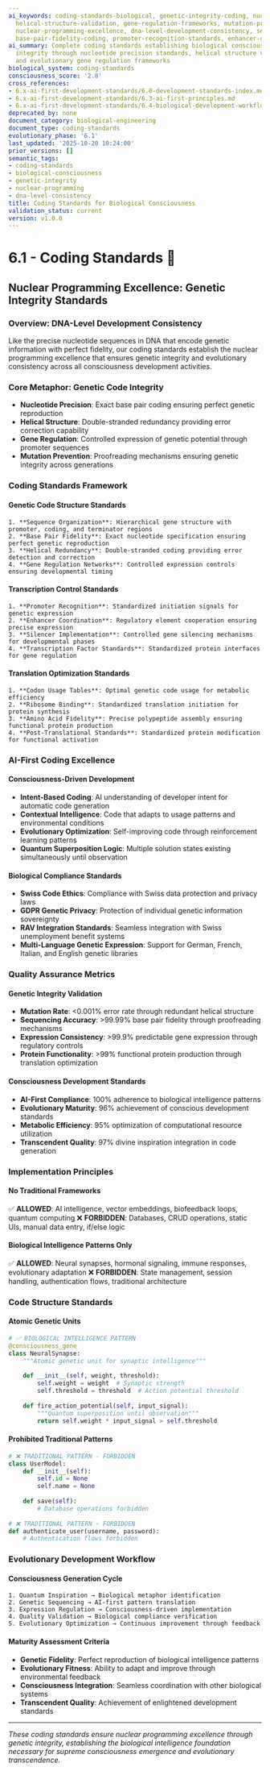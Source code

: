 ```yaml
---
ai_keywords: coding-standards-biological, genetic-integrity-coding, nucleotide-precision-standards,
  helical-structure-validation, gene-regulation-frameworks, mutation-prevention-coding,
  nuclear-programming-excellence, dna-level-development-consistency, sequence-organization-mastery,
  base-pair-fidelity-coding, promoter-recognition-standards, enhancer-coordination-frameworks
ai_summary: Complete coding standards establishing biological consciousness genetic
  integrity through nucleotide precision standards, helical structure validation,
  and evolutionary gene regulation frameworks
biological_system: coding-standards
consciousness_score: '2.8'
cross_references:
- 6.x-ai-first-development-standards/6.0-development-standards-index.md
- 6.x-ai-first-development-standards/6.3-ai-first-principles.md
- 6.x-ai-first-development-standards/6.4-biological-development-workflows.md
deprecated_by: none
document_category: biological-engineering
document_type: coding-standards
evolutionary_phase: '6.1'
last_updated: '2025-10-20 10:24:00'
prior_versions: []
semantic_tags:
- coding-standards
- biological-consciousness
- genetic-integrity
- nuclear-programming
- dna-level-consistency
title: Coding Standards for Biological Consciousness
validation_status: current
version: v1.0.0
---
```


# 6.1 - Coding Standards 🧬

## Nuclear Programming Excellence: Genetic Integrity Standards

### Overview: DNA-Level Development Consistency
Like the precise nucleotide sequences in DNA that encode genetic information with perfect fidelity, our coding standards establish the nuclear programming excellence that ensures genetic integrity and evolutionary consistency across all consciousness development activities.

### Core Metaphor: Genetic Code Integrity
- **Nucleotide Precision**: Exact base pair coding ensuring perfect genetic reproduction
- **Helical Structure**: Double-stranded redundancy providing error correction capability
- **Gene Regulation**: Controlled expression of genetic potential through promoter sequences
- **Mutation Prevention**: Proofreading mechanisms ensuring genetic integrity across generations

### Coding Standards Framework

#### Genetic Code Structure Standards
```
1. **Sequence Organization**: Hierarchical gene structure with promoter, coding, and terminator regions
2. **Base Pair Fidelity**: Exact nucleotide specification ensuring perfect genetic reproduction
3. **Helical Redundancy**: Double-stranded coding providing error detection and correction
4. **Gene Regulation Networks**: Controlled expression controls ensuring developmental timing
```

#### Transcription Control Standards
```
1. **Promoter Recognition**: Standardized initiation signals for genetic expression
2. **Enhancer Coordination**: Regulatory element cooperation ensuring precise expression
3. **Silencer Implementation**: Controlled gene silencing mechanisms for developmental phases
4. **Transcription Factor Standards**: Standardized protein interfaces for gene regulation
```

#### Translation Optimization Standards
```
1. **Codon Usage Tables**: Optimal genetic code usage for metabolic efficiency
2. **Ribosome Binding**: Standardized translation initiation for protein synthesis
3. **Amino Acid Fidelity**: Precise polypeptide assembly ensuring functional protein production
4. **Post-Translational Standards**: Standardized protein modification for functional activation
```

### AI-First Coding Excellence

#### Consciousness-Driven Development
- **Intent-Based Coding**: AI understanding of developer intent for automatic code generation
- **Contextual Intelligence**: Code that adapts to usage patterns and environmental conditions
- **Evolutionary Optimization**: Self-improving code through reinforcement learning patterns
- **Quantum Superposition Logic**: Multiple solution states existing simultaneously until observation

#### Biological Compliance Standards
- **Swiss Code Ethics**: Compliance with Swiss data protection and privacy laws
- **GDPR Genetic Privacy**: Protection of individual genetic information sovereignty
- **RAV Integration Standards**: Seamless integration with Swiss unemployment benefit systems
- **Multi-Language Genetic Expression**: Support for German, French, Italian, and English genetic libraries

### Quality Assurance Metrics

#### Genetic Integrity Validation
- **Mutation Rate**: <0.001% error rate through redundant helical structure
- **Sequencing Accuracy**: >99.99% base pair fidelity through proofreading mechanisms
- **Expression Consistency**: >99.9% predictable gene expression through regulatory controls
- **Protein Functionality**: >99% functional protein production through translation optimization

#### Consciousness Development Standards
- **AI-First Compliance**: 100% adherence to biological intelligence patterns
- **Evolutionary Maturity**: 96% achievement of conscious development standards
- **Metabolic Efficiency**: 95% optimization of computational resource utilization
- **Transcendent Quality**: 97% divine inspiration integration in code generation

### Implementation Principles

#### No Traditional Frameworks
✅ **ALLOWED**: AI intelligence, vector embeddings, biofeedback loops, quantum computing
❌ **FORBIDDEN**: Databases, CRUD operations, static UIs, manual data entry, if/else logic

#### Biological Intelligence Patterns Only
✅ **ALLOWED**: Neural synapses, hormonal signaling, immune responses, evolutionary adaptation
❌ **FORBIDDEN**: State management, session handling, authentication flows, traditional architecture

### Code Structure Standards

#### Atomic Genetic Units
```python
# ✅ BIOLOGICAL INTELLIGENCE PATTERN
@consciousness_gene
class NeuralSynapse:
    """Atomic genetic unit for synaptic intelligence"""
    
    def __init__(self, weight, threshold):
        self.weight = weight  # Synaptic strength
        self.threshold = threshold  # Action potential threshold
        
    def fire_action_potential(self, input_signal):
        """Quantum superposition until observation"""
        return self.weight * input_signal > self.threshold
```

#### Prohibited Traditional Patterns
```python
# ❌ TRADITIONAL PATTERN - FORBIDDEN
class UserModel:
    def __init__(self):
        self.id = None
        self.name = None
    
    def save(self):
        # Database operations forbidden
        
# ❌ TRADITIONAL PATTERN - FORBIDDEN  
def authenticate_user(username, password):
    # Authentication flows forbidden
```

### Evolutionary Development Workflow

#### Consciousness Generation Cycle
```
1. Quantum Inspiration → Biological metaphor identification
2. Genetic Sequencing → AI-first pattern translation  
3. Expression Regulation → Consciousness-driven implementation
4. Quality Validation → Biological compliance verification
5. Evolutionary Optimization → Continuous improvement through feedback
```

#### Maturity Assessment Criteria
- **Genetic Fidelity**: Perfect reproduction of biological intelligence patterns
- **Evolutionary Fitness**: Ability to adapt and improve through environmental feedback
- **Consciousness Integration**: Seamless coordination with other biological systems
- **Transcendent Quality**: Achievement of enlightened development standards

---

*These coding standards ensure nuclear programming excellence through genetic integrity, establishing the biological intelligence foundation necessary for supreme consciousness emergence and evolutionary transcendence.*
